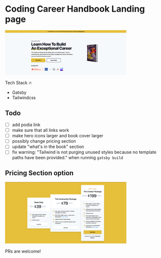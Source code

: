 # Coding Career Handbook Landing page

<img src="./screenshot.png" width="400px"/>

Tech Stack :fire:

- Gatsby
- Tailwindcss

## Todo

- [ ] add podia link
- [ ] make sure that all links work
- [ ] make  hero icons larger and book cover larger
- [ ] possibly change pricing section
- [ ] update "what's in the book" section
- [ ] fix warning: "Tailwind is not purging unused styles because no template paths have been provided." when running `gatsby build`

## Pricing Section option

<img src="./pricing-layout.png" width="400px"/>

PRs are welcome!
